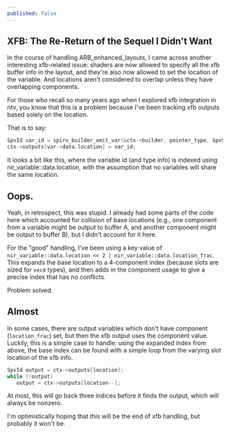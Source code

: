 ```yaml
---
published: false
---
```

## XFB: The Re-Return of the Sequel I Didn't Want

In the course of handling ARB_enhanced_layouts, I came across another interesting xfb-related issue: shaders are now allowed to specify all the xfb buffer info in the layout, and they're also now allowed to set the location of the variable. And locations aren't considered to overlap unless they have overlapping components.

For those who recall so many years ago when I explored xfb integration in ntv, you know that this is a problem because I've been tracking xfb outputs based solely on the location.

That is to say:
```c
SpvId var_id = spirv_builder_emit_var(&ctx->builder, pointer_type, SpvStorageClassOutput);
ctx->outputs[var->data.location] = var_id;
```
It looks a bit like this, where the variable id (and type info) is indexed using nir_variable::data.location, with the assumption that no variables will share the same location.

## Oops.
Yeah, in retrospect, this was stupid. I already had some parts of the code here which accounted for collision of base locations (e.g., one component from a variable might be output to buffer A, and another component might be output to buffer B), but I didn't account for it here.

For the "good" handling, I've been using a key value of `nir_variable::data.location << 2 | nir_variable::data.location_frac`. This expands the base location to a 4-component index (because slots are sized for `vec4` types), and then adds in the component usage to give a precise index that has no conflicts.

Problem solved.

## Almost
In some cases, there are output variables which don't have component (`location_frac`) set, but then the xfb output uses the component value. Luckily, this is a simple case to handle: using the expanded index from above, the base index can be found with a simple loop from the varying slot location of the xfb info.
```c
SpvId output = ctx->outputs[location];
while (!output)
   output = ctx->outputs[location--];
```
At most, this will go back three indices before it finds the output, which will always be nonzero.

I'm optimistically hoping that this will be the end of xfb handling, but probably it won't be.